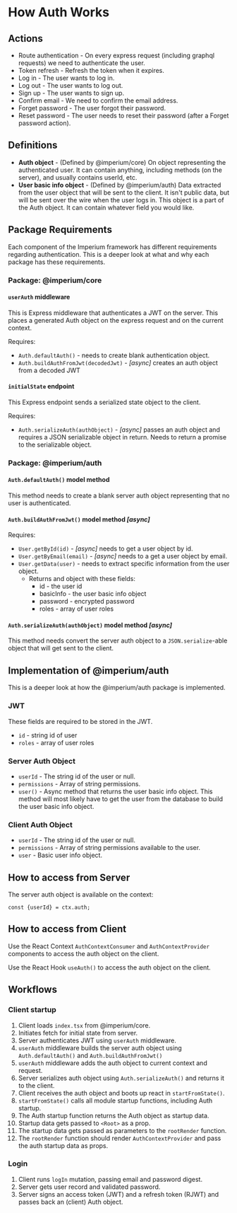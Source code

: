 # How Auth Works

## Actions
* Route authentication - On every express request (including graphql requests) we need to authenticate the user.
* Token refresh - Refresh the token when it expires.
* Log in - The user wants to log in.
* Log out - The user wants to log out.
* Sign up - The user wants to sign up.
* Confirm email - We need to confirm the email address.
* Forget password - The user forgot their password.
* Reset password - The user needs to reset their password (after a Forget password action).

## Definitions

* **Auth object** - (Defined by @imperium/core) On object representing the authenticated user. It can contain anything,
including methods (on the server), and usually contains userId, etc.
* **User basic info object** - (Defined by @imperium/auth) Data extracted from the user object that will be sent to the client.
It isn't public data, but will be sent over the wire when the user logs in. This object is a part
of the Auth object. It can contain whatever field you would like.

## Package Requirements
Each component of the Imperium framework has different requirements regarding authentication.
This is a deeper look at what and why each package has these requirements.

### Package: @imperium/core

#### `userAuth` middleware
This is Express middleware that authenticates a JWT on the server.
This places a generated Auth object on the express request and on the current context.

Requires:
* `Auth.defaultAuth()` - needs to create blank authentication object.
* `Auth.buildAuthFromJwt(decodedJwt)` - *[async]* creates an auth object from a decoded JWT

#### `initialState` endpoint
This Express endpoint sends a serialized state object to the client.

Requires:
* `Auth.serializeAuth(authObject)` - *[async]* passes an auth object and requires a JSON serializable
object in return. Needs to return a promise to the serializable object.

### Package: @imperium/auth

#### `Auth.defaultAuth()` model method
This method needs to create a blank server auth object representing that no user is authenticated.

#### `Auth.buildAuthFromJwt()` model method *[async]*
Requires:
* `User.getById(id)` - *[async]* needs to get a user object by id.
* `User.getByEmail(email)` - *[async]* needs to a get a user object by email.
* `User.getData(user)` - needs to extract specific information from the user object.
  * Returns and object with these fields:
    * id - the user id
    * basicInfo - the user basic info object
    * password - encrypted password
    * roles - array of user roles

#### `Auth.serializeAuth(authObject)` model method *[async]*
This method needs convert the server auth object to a `JSON.serialize`-able object that will 
get sent to the client.

## Implementation of @imperium/auth
This is a deeper look at how the @imperium/auth package is implemented.

### JWT
These fields are required to be stored in the JWT.
* `id` - string id of user
* `roles` - array of user roles

### Server Auth Object
* `userId` - The string id of the user or null.
* `permissions` - Array of string permissions.
* `user()` - Async method that returns the user basic info object. This method will most likely have to
get the user from the database to build the user basic info object.

### Client Auth Object
* `userId` - The string id of the user or null.
* `permissions` - Array of string permissions available to the user.
* `user` - Basic user info object.

## How to access from Server
The server auth object is available on the context:

`const {userId} = ctx.auth;`

## How to access from Client
Use the React Context `AuthContextConsumer` and `AuthContextProvider` components to access
the auth object on the client.

Use the React Hook `useAuth()` to access the auth object on the client.

## Workflows

### Client startup 
1. Client loads `index.tsx` from @imperium/core.
2. Initiates fetch for initial state from server.
3. Server authenticates JWT using `userAuth` middleware.
4. `userAuth` middleware builds the server auth object using `Auth.defaultAuth()` and `Auth.buildAuthFromJwt()`
5. `userAuth` middleware adds the auth object to current context and request.
6. Server serializes auth object using `Auth.serializeAuth()` and returns it to the client.
7. Client receives the auth object and boots up react in `startFromState()`.
8. `startFromState()` calls all module startup functions, including Auth startup.
9. The Auth startup function returns the Auth object as startup data.
10. Startup data gets passed to `<Root>` as a prop.
11. The startup data gets passed as parameters to the `rootRender` function.
12. The `rootRender` function should render `AuthContextProvider` and pass the auth startup data as props.

### Login
1. Client runs `logIn` mutation, passing email and password digest.
2. Server gets user record and validated password.
3. Server signs an access token (JWT) and a refresh token (RJWT) and passes back an (client) Auth object.

### 
